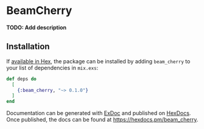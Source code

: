 # BeamCherry

**TODO: Add description**

## Installation

If [available in Hex](https://hex.pm/docs/publish), the package can be installed
by adding `beam_cherry` to your list of dependencies in `mix.exs`:

```elixir
def deps do
  [
    {:beam_cherry, "~> 0.1.0"}
  ]
end
```

Documentation can be generated with [ExDoc](https://github.com/elixir-lang/ex_doc)
and published on [HexDocs](https://hexdocs.pm). Once published, the docs can
be found at <https://hexdocs.pm/beam_cherry>.

